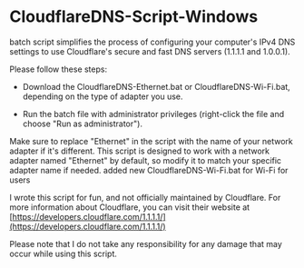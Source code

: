 # CloudflareDNS-Script-Windows
batch script simplifies the process of configuring your computer's IPv4 DNS settings to use Cloudflare's secure and fast DNS servers (1.1.1.1 and 1.0.0.1).

Please follow these steps:


- Download the CloudflareDNS-Ethernet.bat or CloudflareDNS-Wi-Fi.bat, depending on the type of adapter you use.
* Run the batch file with administrator privileges (right-click the file and choose "Run as administrator").

Make sure to replace "Ethernet" in the script with the name of your network adapter if it's different. This script is designed to work with a network adapter named "Ethernet" by default, so modify it to match your specific adapter name if needed. added new CloudflareDNS-Wi-Fi.bat for Wi-Fi for users 


I wrote this script for fun, and  not officially maintained by Cloudflare. For more information about Cloudflare, you can visit their website at [https://developers.cloudflare.com/1.1.1.1/](https://developers.cloudflare.com/1.1.1.1/)

Please note that I do not take any responsibility for any damage that may occur while using this script.
